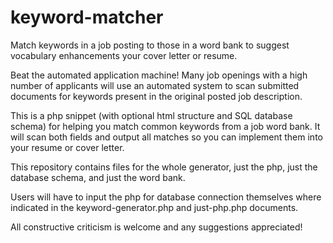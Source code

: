 # keyword-matcher
Match keywords in a job posting to those in a word bank to suggest vocabulary enhancements your cover letter or resume.

Beat the automated application machine! 
Many job openings with a high number of applicants will use an automated 
system to scan submitted documents for keywords present in the original
posted job description. 

This is a php snippet (with optional html structure and SQL database schema)
for helping you match common keywords from a job word bank. It will scan both
fields and output all matches so you can implement them into your
resume or cover letter.

This repository contains files for the whole generator, just the php, just the
database schema, and just the word bank.

Users will have to input the php for database connection themselves where
indicated in the keyword-generator.php and just-php.php documents.

All constructive criticism is welcome and any suggestions appreciated!
